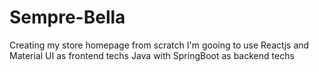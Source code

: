 # Sempre-Bella
Creating my store homepage from scratch
I'm gooing to use Reactjs and Material UI as frontend techs
Java with SpringBoot as backend techs

